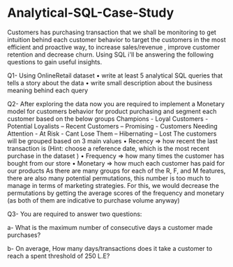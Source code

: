 # Analytical-SQL-Case-Study
Customers has purchasing transaction that we shall be monitoring to get intuition behind each  customer behavior to target the customers in the most efficient and proactive way, to increase  sales/revenue , improve customer retention and decrease churn. 
Using SQL i'll be answering the following questions to gain useful insights.


Q1- Using OnlineRetail dataset 
• write at least 5 analytical SQL queries that tells a story about the data 
• write small description about the business meaning behind each query 


Q2- After exploring the data now you are required to implement a Monetary model for 
customers behavior for product purchasing and segment each customer based on the below 
groups 
Champions - Loyal Customers - Potential Loyalists – Recent Customers – Promising -
Customers Needing Attention - At Risk - Cant Lose Them – Hibernating – Lost 
The customers will be grouped based on 3 main values 
• Recency => how recent the last transaction is (Hint: choose a reference date, which is 
the most recent purchase in the dataset ) 
• Frequency => how many times the customer has bought from our store 
• Monetary => how much each customer has paid for our products 
As there are many groups for each of the R, F, and M features, there are also many potential 
permutations, this number is too much to manage in terms of marketing strategies. 
For this, we would decrease the permutations by getting the average scores of the 
frequency and monetary (as both of them are indicative to purchase volume anyway)

Q3-
You are required to answer two questions: 

a- What is the maximum number of consecutive days a customer made purchases? 


b- On average, How many days/transactions does it take a customer to reach a spent 
threshold of 250 L.E? 
